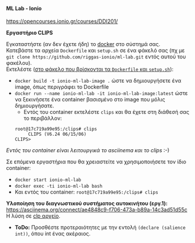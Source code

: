 #### ML Lab - Ionio

https://opencourses.ionio.gr/courses/DDI201/


**Εργαστήριο CLIPS**

Εγκαταστήστε (αν δεν έχετε ήδη) το [docker](https://www.docker.com/) στο σύστημά σας.  
Κατεβάστε τα αρχεία `Dockerfile` και `setup.sh` σε ένα φάκελό σας (πχ με `git clone https://github.com/riggas-ionio/ml-lab.git` εντός αυτού του φακέλου).  
Εκτελέστε (<ins>στο φάκελο που βρίσκονται τα `Dockerfile` και `setup.sh`</ins>):
* `docker build -t ionio-ml-lab-image .` ώστε να δημιουργήσετε ένα image, όπως περιγράφει το Dockerfile
* `docker run --name ionio-ml-lab -it ionio-ml-lab-image:latest` ώστε να ξεκινήσετε ένα container βασισμένο στο image που μόλις δημιουργήσατε.
    * Εντός του container εκτελέστε `clips` και θα έχετε στη διάθεσή σας το περιβάλλον:  
    ```
    root@17c719a99e95:/clips# clips
         CLIPS (V6.24 06/15/06)
    CLIPS> 
    ```

_Εντός του container είναι λειτουργικά το asciinema και το clips_ :-)

Σε επόμενα εργαστήρια που θα χρειαστείτε να χρησιμοποιήσετε τον ίδιο container:
* `docker start ionio-ml-lab`
* `docker exec -ti ionio-ml-lab bash`
* Και εντός του container: `root@17c719a99e95:/clips# clips`



**Υλοποίηση του διαγνωστικού συστήματος αυτοκινήτου (εργ.1):**
https://asciinema.org/connect/ae4848c9-f706-473a-b89a-14c3ad51d55c  
Η λύση σε [clp αρχείο](Solution_2.clp).  
* **ToDo:** Προσθέστε προτεραιότητες με την εντολή `(declare (salience int))`, όπου int ένας ακέραιος. 
